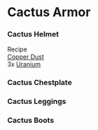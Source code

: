 # Cactus Armor

### Cactus Helmet

Recipe \
[Copper Dust](../resources/dusts/copper-dust.md)\
3x [Uranium](../resources/uranium.md)

### Cactus Chestplate

### Cactus Leggings

### Cactus Boots
